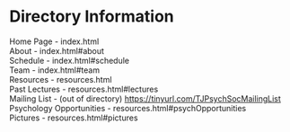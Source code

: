 # Directory Information

Home Page - index.html  
About - index.html#about  
Schedule - index.html#schedule  
Team - index.html#team  
Resources - resources.html  
Past Lectures - resources.html#lectures  
Mailing List - (out of directory) https://tinyurl.com/TJPsychSocMailingList   
Psychology Opportunities - resources.html#psychOpportunities  
Pictures - resources.html#pictures
